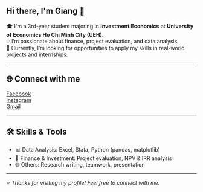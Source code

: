 ## Hi there, I'm Giang 👋

🎓 I'm a 3rd-year student majoring in **Investment Economics** at **University of Economics Ho Chi Minh City (UEH)**.  
💡 I’m passionate about finance, project evaluation, and data analysis.  
🚀 Currently, I’m looking for opportunities to apply my skills in real-world projects and internships.  

---

## 🌐 Connect with me  
[Facebook](https://web.facebook.com/chaugiang.chaugiang.564)  
[Instagram](https://www.instagram.com/nk.chou_zang/)  
[Gmail](mailto:giangnguyen.040605@gmail.com)  

---

## 🛠 Skills & Tools  
- 📊 Data Analysis: Excel, Stata, Python (pandas, matplotlib)  
- 💼 Finance & Investment: Project evaluation, NPV & IRR analysis  
- 🌐 Others: Research writing, teamwork, presentation  

---

⭐️ *Thanks for visiting my profile! Feel free to connect with me.*  


